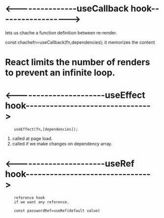 # <---------------useCallback hook------------------>

lets us chache a function definition between re-render.

  const chachefn=useCallback(fn,dependencies);
  it memorizes the content


# React limits the number of renders to prevent an infinite loop.




# <----------------------useEffect hook------------------------------->

        useEffect(fn,[dependencies]);
1.  called at page load.
2.  called if we make changes on dependency array.


# <----------------------useRef hook------------------------------->

        reference hook
        if we want any reference.

        const passwordRef=useRef(default value)
